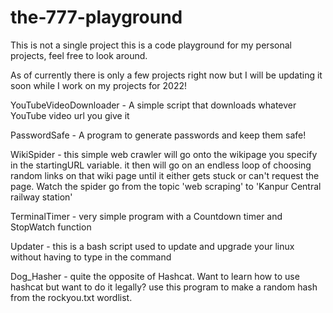 # the-777-playground

This is not a single project this is a code playground for my personal projects, feel free to look around. 

As of currently there is only a few projects right now but I will be updating it soon while I work on my projects for 2022!

YouTubeVideoDownloader - A simple script that downloads whatever YouTube video url you give it

PasswordSafe - A program to generate passwords and keep them safe!

WikiSpider - this simple web crawler will go onto the wikipage you specify in the startingURL variable. 
            it then will go on an endless loop of choosing random links on that wiki page until it either gets stuck
            or can't request the page. Watch the spider go from the topic 'web scraping' to 'Kanpur Central railway station'

TerminalTimer - very simple program with a Countdown timer and StopWatch function

Updater - this is a bash script used to update and upgrade your linux without having to type in the command

Dog_Hasher - quite the opposite of Hashcat. Want to learn how to use hashcat but want to do it legally? use this program to make a random hash
            from the rockyou.txt wordlist. 

